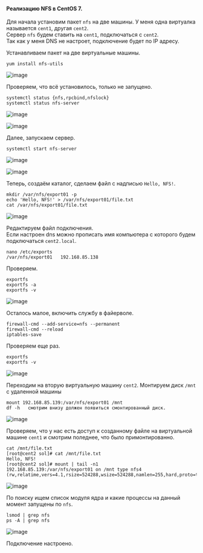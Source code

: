 #### Реализацию NFS в CentOS 7.

Для начала установим пакет ``nfs`` на две машины. У меня одна виртуалка называется ``cent1``, другая ``cent2``.<br>
Сервер ``nfs`` будем ставить на ``cent1``, подключаться с ``cent2``.<br>
Так как у меня DNS не настроет, подключение будет по IP адресу.<br>

Устанавливаем пакет на две виртуальные машины.

```
yum install nfs-utils
```

![image](https://github.com/tvgVita69/Linux_begin/assets/98489171/f7db2615-6fa6-4397-8883-d4e702e46c3d)

Проверяем, что всё установилось, только не запущено.

```
systemctl status {nfs,rpcbind,nfslock}
systemctl status nfs-server
```

![image](https://github.com/tvgVita69/Linux_begin/assets/98489171/a94d051b-ba75-4418-af81-b51f3eb69094)

![image](https://github.com/tvgVita69/Linux_begin/assets/98489171/9335e9f1-4a11-48d6-a185-3922660c9a82)

Далее, запускаем сервер.

```
systemctl start nfs-server
```

![image](https://github.com/tvgVita69/Linux_begin/assets/98489171/7ccc11fb-9734-4ac7-abb2-ce21f8e19e65)

![image](https://github.com/tvgVita69/Linux_begin/assets/98489171/484f6dfc-2469-47ef-8bf3-1a810f924b90)

Теперь, создаём каталог, сделаем файл с надписью ``Hello, NFS!``.

```
mkdir /var/nfs/export01 -p
echo 'Hello, NFS!' > /var/nfs/export01/file.txt
cat /var/nfs/export01/file.txt
```

![image](https://github.com/tvgVita69/Linux_begin/assets/98489171/4e1ed825-4f59-42f7-8ed7-a7e7ccd21fb0)

Редактируем файл подключения.<br>
Eсли настроен dns можно прописать имя компьютера с которого будем подключаться ``cent2.local``. <br>
```
nano /etc/exports
/var/nfs/export01   192.168.85.138 
```

Проверяем.
```
exportfs
exportfs -a
exportfs -v
```

![image](https://github.com/tvgVita69/Linux_begin/assets/98489171/e4947762-6629-4b95-9fc8-026bfd6cf5b7)

Осталось малое, включить службу в файерволе.

```
firewall-cmd --add-service=nfs --permanent
firewall-cmd --reload
iptables-save
```

Проверяем еще раз.

```
exportfs
exportfs -v
```

![image](https://github.com/tvgVita69/Linux_begin/assets/98489171/ea5cf174-a55a-420d-98dd-bbd69c2b496a)

Переходим на вторую виртуальную машину ``cent2``. Монтируем диск ``/mnt`` с удаленной машины 

```
mount 192.168.85.139:/var/nfs/export01 /mnt
df -h   смотрим внизу должен появиться смонтированный диск.
```

![image](https://github.com/tvgVita69/Linux_begin/assets/98489171/6dbd3a42-c92e-4270-9ece-40c982062e3c)

Проверяем, что у нас есть доступ к созданному файле на виртуальной машине ``cent1`` и смотрим поледнее, что было примонтированно.

```
cat /mnt/file.txt
[root@cent2 sol]# cat /mnt/file.txt
Hello, NFS!
[root@cent2 sol]# mount | tail -n1
192.168.85.139:/var/nfs/export01 on /mnt type nfs4 (rw,relatime,vers=4.1,rsize=524288,wsize=524288,namlen=255,hard,proto=tcp,timeo=600,retrans=2,sec=sys,clientaddr=192.168.85.138,local_lock=none,addr=192.168.85.139)
```

![image](https://github.com/tvgVita69/Linux_begin/assets/98489171/c52a5be2-9d26-4555-8d8c-7d3c53dc5ce5)

По поиску ищем список модуля ядра и какие процессы на данный момент запущены по ``nfs``.

```
lsmod | grep nfs
ps -A | grep nfs
```

![image](https://github.com/tvgVita69/Linux_begin/assets/98489171/3db34e57-2750-432c-a055-6732e4d9c16a)

Подключение настроено.










